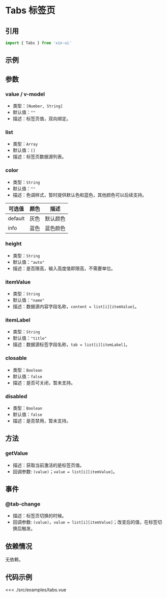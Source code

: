 # Tabs 标签页

## 引用
```js
import { Tabs } from 'xin-ui'
```

## 示例
<example-tabs/>

## 参数

### value / v-model

* 类型：`[Number, String]`
* 默认值：`""`
* 描述：标签页值，双向绑定。

### list

* 类型：`Array`
* 默认值：`[]`
* 描述：标签页数据源列表。

### color

* 类型：`String`
* 默认值：`""`
* 描述：色调样式，暂时提供默认色和蓝色，其他颜色可以后续支持。

| 可选值 | 颜色 | 描述 |
| - | - | - |
| default | 灰色 | 默认颜色 |
| info | 蓝色 | 蓝色颜色 |

### height

* 类型：`String`
* 默认值：`"auto"`
* 描述：是否限高，输入高度值即限高，不需要单位。

### itemValue

* 类型：`String`
* 默认值：`"name"`
* 描述：数据源内容字段名称，`content = list[i][itemValue]`。

### itemLabel

* 类型：`String`
* 默认值：`"title"`
* 描述：数据源标签字段名称，`tab = list[i][itemLabel]`。

### closable <xin-tag message="暂未实现" color="warning" fill></xin-tag>

* 类型：`Boolean`
* 默认值：`false`
* 描述：是否可关闭，暂未支持。

### disabled <xin-tag message="暂未实现" color="warning" fill></xin-tag>

* 类型：`Boolean`
* 默认值：`false`
* 描述：是否禁用，暂未支持。

## 方法

### getValue
* 描述：获取当前激活的是标签页值。
* 回调参数: `(value)`；`value = list[i][itemValue]`。

## 事件

### @tab-change
* 描述：标签页切换的时候。
* 回调参数: `(value)`，`value = list[i][itemValue]`；改变后的值，在标签切换后触发。


## 依赖情况

无依赖。

## 代码示例
<<< ./src/examples/tabs.vue







